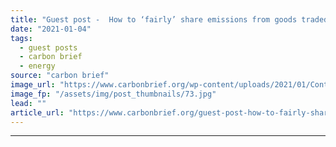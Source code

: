 ```yaml
---
title: "Guest post -  How to ‘fairly’ share emissions from goods traded around the world"
date: "2021-01-04"
tags: 
  - guest posts
  - carbon brief
  - energy
source: "carbon brief"
image_url: "https://www.carbonbrief.org/wp-content/uploads/2021/01/Container-ship-unloading-at-Napier-docks-New-Zealand-583x372.jpg"
image_fp: "/assets/img/post_thumbnails/73.jpg"
lead: ""
article_url: "https://www.carbonbrief.org/guest-post-how-to-fairly-share-emissions-from-goods-traded-around-the-world"
---
```


---
